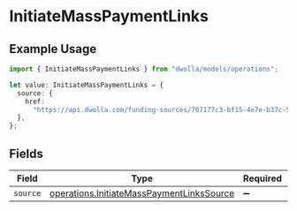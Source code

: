 # InitiateMassPaymentLinks

## Example Usage

```typescript
import { InitiateMassPaymentLinks } from "dwolla/models/operations";

let value: InitiateMassPaymentLinks = {
  source: {
    href:
      "https://api.dwolla.com/funding-sources/707177c3-bf15-4e7e-b37c-55c3898d9bf4",
  },
};
```

## Fields

| Field                                                                                                  | Type                                                                                                   | Required                                                                                               | Description                                                                                            |
| ------------------------------------------------------------------------------------------------------ | ------------------------------------------------------------------------------------------------------ | ------------------------------------------------------------------------------------------------------ | ------------------------------------------------------------------------------------------------------ |
| `source`                                                                                               | [operations.InitiateMassPaymentLinksSource](../../models/operations/initiatemasspaymentlinkssource.md) | :heavy_minus_sign:                                                                                     | N/A                                                                                                    |